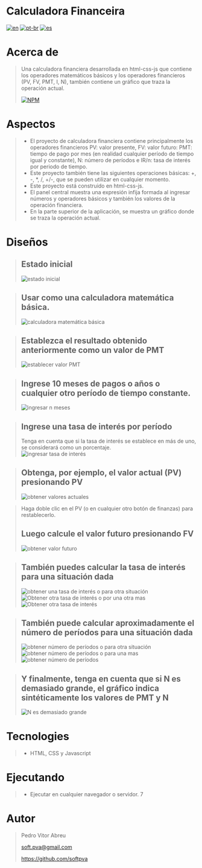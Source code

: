 # **Calculadora Financeira**
[![en](https://img.shields.io/badge/lang-en-red.svg)](./README.md)
[![pt-br](https://img.shields.io/badge/lang-pt--br-green.svg)](./README.pt-br.md)
[![es](https://img.shields.io/badge/lang-es-yellow.svg)](./README.es.md)
  
# Acerca de
> Una calculadora financiera desarrollada en html-css-js que contiene los operadores matemáticos básicos y los operadores financieros (PV, FV, PMT, I, N), también contiene un gráfico que traza la operación actual.  
>  
>  
> [![NPM](https://img.shields.io/npm/l/react)](./LICENSE)   

# Aspectos
> - El proyecto de calculadora financiera contiene principalmente los operadores financieros PV: valor presente, FV: valor futuro: PMT: tiempo de pago por mes (en realidad cualquier período de tiempo igual y constante), N: número de períodos e IR/n: tasa de interés por periodo de tiempo.
> - Este proyecto también tiene las siguientes operaciones básicas: +, -, *, /, +/-, que se pueden utilizar en cualquier momento.
> - Este proyecto está construido en html-css-js.
> - El panel central muestra una expresión infija formada al ingresar números y operadores básicos y también los valores de la operación financiera.
> - En la parte superior de la aplicación, se muestra un gráfico donde se traza la operación actual.  

# Diseños
> ## Estado inicial
> ![estado inicial](./readmeImages/init.gif)

> ## Usar como una calculadora matemática básica.
> ![calculadora matemática básica](./readmeImages/pict_1.gif)

> ## Establezca el resultado obtenido anteriormente como un valor de PMT
> ![establecer valor PMT](./readmeImages/pict_2.gif)

> ## Ingrese 10 meses de pagos o años o cualquier otro período de tiempo constante.
> ![ingresar n meses](./readmeImages/pict_3.gif)

> ## Ingrese una tasa de interés por período
> Tenga en cuenta que si la tasa de interés se establece en más de uno, se considerará como un porcentaje.  
> ![ingresar tasa de interés](./readmeImages/pict_4.gif)

> ## Obtenga, por ejemplo, el valor actual (PV) presionando PV
> ![obtener valores actuales](./readmeImages/pict_5.gif)

> Haga doble clic en el PV (o en cualquier otro botón de finanzas) para restablecerlo.  
> ## Luego calcule el valor futuro presionando FV
> ![obtener valor futuro](./readmeImages/pict_6.gif)

> ## También puedes calcular la tasa de interés para una situación dada
> ![obtener una tasa de interés](./readmeImages/pict_7.gif)
> o para otra situación  
> ![Obtener otra tasa de interés](./readmeImages/pict_8.gif)
> o por una otra mas  
> ![Obtener otra tasa de interés](./readmeImages/pict_9.gif)

> ## También puede calcular aproximadamente el número de períodos para una situación dada
> ![obtener número de períodos](./readmeImages/pict_10.gif)
> o para otra situación  
> ![obtener número de períodos](./readmeImages/pict_11.gif)
> o para una mas  
> ![obtener número de períodos](./readmeImages/pict_12.gif)

> ## Y finalmente, tenga en cuenta que si N es demasiado grande, el gráfico indica sintéticamente los valores de PMT y N
> ![N es demasiado grande](./readmeImages/pict_13.gif)

# Tecnologies
> - HTML, CSS y Javascript  

# Ejecutando
> - Ejecutar en cualquier navegador o servidor.  7

# Autor
> Pedro Vitor Abreu
>
> <soft.pva@gmail.com>
>
> <https://github.com/softpva>